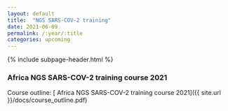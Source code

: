 ```yaml
---
layout: default
title:  "NGS SARS-COV-2 training"
date: 2021-06-09
permalink: /:year/:title
categories: upcoming
---
```


{% include subpage-header.html %}

### Africa NGS SARS-COV-2 training course 2021


Course outline: [ Africa NGS SARS-COV-2 training course 2021]({{ site.url }}/docs/course_outline.pdf)